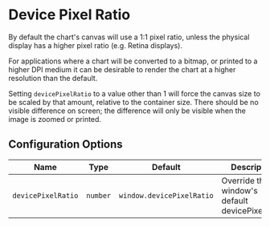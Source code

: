 # Device Pixel Ratio

By default the chart's canvas will use a 1:1 pixel ratio, unless the physical display has a higher pixel ratio (e.g. Retina displays).

For applications where a chart will be converted to a bitmap, or printed to a higher DPI medium it can be desirable to render the chart at a higher resolution than the default.

Setting `devicePixelRatio` to a value other than 1 will force the canvas size to be scaled by that amount, relative to the container size. There should be no visible difference on screen; the difference will only be visible when the image is zoomed or printed.

## Configuration Options

| Name | Type | Default | Description
| ---- | ---- | ------- | -----------
| `devicePixelRatio` | `number` | `window.devicePixelRatio` | Override the window's default devicePixelRatio.
